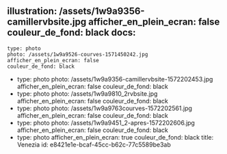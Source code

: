 illustration: /assets/1w9a9356-camillervbsite.jpg
afficher_en_plein_ecran: false
couleur_de_fond: black
docs:
  -
    type: photo
    photo: /assets/1w9a9526-courves-1571450242.jpg
    afficher_en_plein_ecran: false
    couleur_de_fond: black
  -
    type: photo
    photo: /assets/1w9a9356-camillervbsite-1572202453.jpg
    afficher_en_plein_ecran: false
    couleur_de_fond: black
  -
    type: photo
    photo: /assets/1w9a9810_2rvbsite.jpg
    afficher_en_plein_ecran: false
    couleur_de_fond: black
  -
    type: photo
    photo: /assets/1w9a9763courves-1572202561.jpg
    afficher_en_plein_ecran: false
    couleur_de_fond: black
  -
    type: photo
    photo: /assets/1w9a9451_2-apres-1572202606.jpg
    afficher_en_plein_ecran: false
    couleur_de_fond: black
  -
    type: photo
    afficher_en_plein_ecran: true
    couleur_de_fond: black
title: Venezia
id: e8421e1e-bcaf-45cc-b62c-77c5589be3ab
